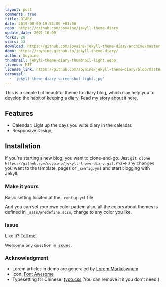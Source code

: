 ```yaml
---
layout: post
comments: true
title: DIARY
date: 2019-08-09 19:53:00 +01:00
repo: https://github.com/soyaine/jekyll-theme-diary
update_date: 2024-10-09
forks: 20
stars: 33
download: https://github.com/soyaine/jekyll-theme-diary/archive/master.zip
demo: https://soyaine.github.io/jekyll-theme-diary/
author: Soyaine
thumbnail: jekyll-theme-diary-thumbnail-light.webp
license: MIT
license_link: https://github.com/soyaine/jekyll-theme-diary/blob/master/LICENSE
carousel:
  - 'jekyll-theme-diary-screenshot-light.jpg'
---
```


This is a simple but beautiful theme for diary blog, which may help you to develop the habit of keeping a diary.
Read my story about it [here](https://soyaine.github.io/jekyll-theme-diary/2019/08/05/about).

## Features

* Calendar: Light up the days you write diary in the calendar.
* Responsive Design,

## Installation

If you're starting a new blog, you want to clone-and-go. Just `git clone https://github.com/soyaine/jekyll-theme-diary.git`, make any changes you want to the template, pages or `_config.yml` and start blogging with Jekyll.

### Make it yours

Basic setting located at the `_config.yml` file.

And you can set your own color pattern also, all the colors about themes is defined in `_sass/predefine.scss`, change to any color you like.

### Issue

Like it? [Tell me!](mailto:soyaine1@gmail.com)

Welcome any question in [issues](https://github.com/soyaine/jekyll-theme-diary/issues/new).

### Acknowladgment

* Lorem articles in demo are generated by [Lorem Markdownum](https://jaspervdj.be/lorem-markdownum/)
* Icon: [Font Awesome](https://fontawesome.com/)
* Typesetting for Chinese: [typo.css](https://github.com/sofish/typo.css) (You can remove it if you don't need.)

